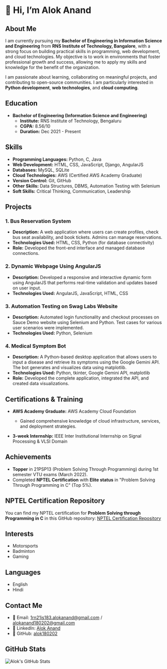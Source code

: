 # 👋 Hi, I’m Alok Anand

## About Me
I am currently pursuing my **Bachelor of Engineering in Information Science and Engineering** from **RNS Institute of Technology, Bangalore**, with a strong focus on building practical skills in programming, web development, and cloud technologies. My objective is to work in environments that foster professional growth and success, allowing me to apply my skills and knowledge for the benefit of the organization.

I am passionate about learning, collaborating on meaningful projects, and contributing to open-source communities. I am particularly interested in **Python development**, **web technologies**, and **cloud computing**.

## Education
- **Bachelor of Engineering (Information Science and Engineering)**
  - **Institute:** RNS Institute of Technology, Bengaluru
  - **CGPA:** 8.56/10
  - **Duration:** Dec 2021 - Present

## Skills
- **Programming Languages:** Python, C, Java
- **Web Development:** HTML, CSS, JavaScript, Django, AngularJS
- **Databases:** MySQL, SQLite
- **Cloud Technologies:** AWS (Certified AWS Academy Graduate)
- **Version Control:** Git, GitHub
- **Other Skills:** Data Structures, DBMS, Automation Testing with Selenium
- **Soft Skills:** Critical Thinking, Communication, Leadership

## Projects
### 1. Bus Reservation System
- **Description:** A web application where users can create profiles, check bus seat availability, and book tickets. Admins can manage reservations.
- **Technologies Used:** HTML, CSS, Python (for database connectivity)
- **Role:** Developed the front-end interface and managed database connections.

### 2. Dynamic Webpage Using AngularJS
- **Description:** Developed a responsive and interactive dynamic form using AngularJS that performs real-time validation and updates based on user input.
- **Technologies Used:** AngularJS, JavaScript, HTML, CSS

### 3. Automation Testing on Swag Labs Website
- **Description:** Automated login functionality and checkout processes on Sauce Demo website using Selenium and Python. Test cases for various user scenarios were implemented.
- **Technologies Used:** Python, Selenium

### 4. Medical Symptom Bot
- **Description:** A Python-based desktop application that allows users to input a disease and retrieve its symptoms using the Google Gemini API. The bot generates and visualizes data using matplotlib.
- **Technologies Used:** Python, tkinter, Google Gemini API, matplotlib
- **Role:** Developed the complete application, integrated the API, and created data visualizations.

## Certifications & Training
- **AWS Academy Graduate:** AWS Academy Cloud Foundation
  - Gained comprehensive knowledge of cloud infrastructure, services, and deployment strategies.
  
- **3-week Internship:** IEEE Inter Institutional Internship on Signal Processing & VLSI Domain

## Achievements
- **Topper** in 21PSP13 (Problem Solving Through Programming) during 1st semester VTU exams (March 2022).
- Completed **NPTEL Certification** with **Elite status** in "Problem Solving Through Programming in C" (Top 5%).

## NPTEL Certification Repository
You can find my NPTEL certification for **Problem Solving through Programming in C** in this GitHub repository: [NPTEL Certification Repository](https://github.com/alok180202/NPTEL.git)

## Interests
- Motorsports
- Badminton
- Gaming

## Languages
- English
- Hindi

## Contact Me
- 📧 Email: [1rn21is183.alokanand@gmail.com](mailto:1rn21is183.alokanand@gmail.com) / [alokanand180202@gmail.com](mailto:alokanand180202@gmail.com)
- 🔗 LinkedIn: [Alok Anand](https://www.linkedin.com/in/alokanand180202)
- 📂 GitHub: [alok180202](https://github.com/alok180202/alok180202)

## GitHub Stats
![Alok's GitHub Stats](https://github-readme-stats.vercel.app/api?username=alok180202&show_icons=true&theme=radical)

<!---
alok180202/alok180202 is a ✨ special ✨ repository because its `README.md` (this file) appears on your GitHub profile.
You can click the Preview link to take a look at your changes.
--->
